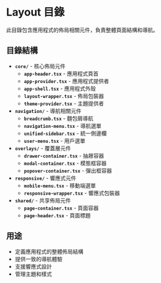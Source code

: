 # Layout 目錄

此目錄包含應用程式的佈局相關元件，負責整體頁面結構和導航。

## 目錄結構

- **`core/`** - 核心佈局元件
  - **`app-header.tsx`** - 應用程式頁首
  - **`app-provider.tsx`** - 應用程式提供者
  - **`app-shell.tsx`** - 應用程式外殼
  - **`layout-wrapper.tsx`** - 佈局包裝器
  - **`theme-provider.tsx`** - 主題提供者
- **`navigation/`** - 導航相關元件
  - **`breadcrumb.tsx`** - 麵包屑導航
  - **`navigation-menu.tsx`** - 導航選單
  - **`unified-sidebar.tsx`** - 統一側邊欄
  - **`user-menu.tsx`** - 用戶選單
- **`overlays/`** - 覆蓋層元件
  - **`drawer-container.tsx`** - 抽屜容器
  - **`modal-container.tsx`** - 模態框容器
  - **`popover-container.tsx`** - 彈出框容器
- **`responsive/`** - 響應式元件
  - **`mobile-menu.tsx`** - 移動端選單
  - **`responsive-wrapper.tsx`** - 響應式包裝器
- **`shared/`** - 共享佈局元件
  - **`page-container.tsx`** - 頁面容器
  - **`page-header.tsx`** - 頁面標題

## 用途

- 定義應用程式的整體佈局結構
- 提供一致的導航體驗
- 支援響應式設計
- 管理主題和樣式
